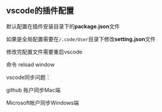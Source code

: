 ## vscode的插件配置

默认配置在插件安装目录下的**package.json**文件

如果是全局配置需要在`/.code/User`目录下修改**setting.json**文件

修改完配置文件需要重启vscode

命令 reload window

<!-- more -->

vscode同步问题：

github 账户同步Mac端

Microsoft帐户同步Windows端